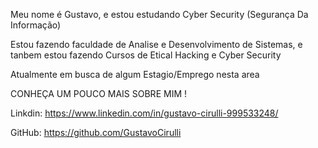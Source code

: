 Meu nome é Gustavo, e estou estudando Cyber Security (Segurança Da Informação)

Estou fazendo faculdade de Analise e Desenvolvimento de Sistemas, e tanbem estou fazendo Cursos de Etical Hacking e Cyber Security

Atualmente em busca de algum Estagio/Emprego nesta area


CONHEÇA UM POUCO MAIS SOBRE MIM !

Linkdin: https://www.linkedin.com/in/gustavo-cirulli-999533248/


GitHub: https://github.com/GustavoCirulli
